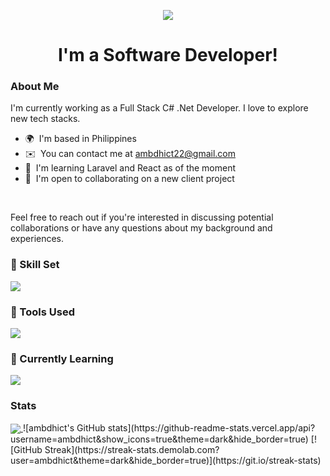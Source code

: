 <p align="center">
  <img src="https://capsule-render.vercel.app/api?type=waving&color=gradient&text=Hi&nbsp;there&nbsp;I'm&nbsp;Ben!&height=150&section=header"/>
</p>
<h1 align="center">I'm a Software Developer!</h1>

### About Me

  I'm currently working as a Full Stack C# .Net Developer. I love to explore new tech stacks.
  * 🌍  I'm based in Philippines
  * ✉️  You can contact me at [ambdhict22@gmail.com](mailto:ambdhict22@gmail.com)
  * 🧠  I'm learning Laravel and React as of the moment
  * 🤝  I'm open to collaborating on a new client project
  <br/>
   
  Feel free to reach out if you're interested in discussing potential collaborations or have any questions about my background and experiences.

  <!-- Badges -->
<!--- <p align="center">
  <a href="https://github.com/ambdhict/README.md/graphs/contributors">
    <img src="https://img.shields.io/github/contributors/ambdhict/LandingPage" alt="contributors" />
  </a>
  <a href="">
    <img src="https://img.shields.io/github/last-commit/ambdhict/README.md" alt="last update" />
  </a>
  <a href="https://github.com/ambdhict/LandingPage/network/members">
    <img src="https://img.shields.io/github/forks/ambdhict/README.md" alt="forks" />
  </a>
  <a href="https://github.com/ambdhict/LandingPage/stargazers">
    <img src="https://img.shields.io/github/stars/ambdhict/README.md" alt="stars" />
  </a>
  <a href="https://github.com/ambdhict/awesome-readme-template/issues/">
    <img src="https://img.shields.io/github/issues/ambdhict/README.md" alt="open issues" />
  </a>
  <a href="https://github.com/ambdhict/LandingPage/blob/master/LICENSE">
    <img src="https://img.shields.io/github/license/ambdhict/README.md" alt="license" />
  </a>
</p> --->

### :space_invader: Skill Set
  <a href="https://skillicons.dev">
    <img src="https://skillicons.dev/icons?i=cs,dotnet,php,css,html,angular,bootstrap,js,jquery,mysql,postgres,git" />
  </a>
    
  <br />
  
 ### :scroll: Tools Used
  <p align="center>
    <a href="https://skillicons.dev">
      <img src="https://skillicons.dev/icons?i=github,vscode,visualstudio,ps,stackoverflow,postman" />
    </a>
  </p>
  
### :dart: Currently Learning
<a href="https://skillicons.dev">
  <img src="https://skillicons.dev/icons?i=laravel,react,mongodb,ts,vite" />
</a>
  
### Stats
<a href="https://github.com/ambdhict/ambdhict">
  <img align="center" src="https://github-readme-stats.vercel.app/api/top-langs/?username=ambdhict&hide=java,html,tex&title_color=ffffff&text_color=c9cacc&icon_color=2bbc8a&bg_color=1d1f21&langs_count=3" />
</a>
![ambdhict's GitHub stats](https://github-readme-stats.vercel.app/api?username=ambdhict&show_icons=true&theme=dark&hide_border=true)
[![GitHub Streak](https://streak-stats.demolab.com?user=ambdhict&theme=dark&hide_border=true)](https://git.io/streak-stats)

